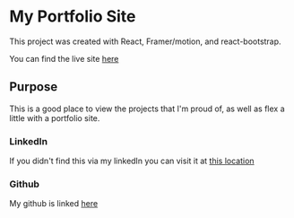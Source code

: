 # My Portfolio Site

This project was created with React, Framer/motion, and react-bootstrap.

You can find the live site [here](https://zakariah.xyz)

## Purpose

This is a good place to view the projects that I'm proud of, as well as flex a little with a portfolio site.

### LinkedIn

If you didn't find this via my linkedIn you can visit it at [this location](https://www.linkedin.com/in/zakariah-om/)

### Github

My github is linked [here](https://github.com/Rancor38)
